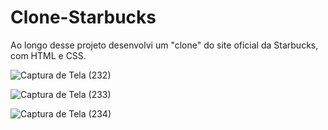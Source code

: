 # Clone-Starbucks
Ao longo desse projeto desenvolvi um "clone" do site oficial da Starbucks, com HTML e CSS.


![Captura de Tela (232)](https://user-images.githubusercontent.com/110244419/187103221-85beb7f2-a0d8-4366-b4ba-02c2899239e6.png)

![Captura de Tela (233)](https://user-images.githubusercontent.com/110244419/187103239-51412b7b-eecc-43be-96e4-21748ba5b594.png)

![Captura de Tela (234)](https://user-images.githubusercontent.com/110244419/187103266-3ef93d0a-81c7-45c9-82e4-a908093bc2e5.png)


